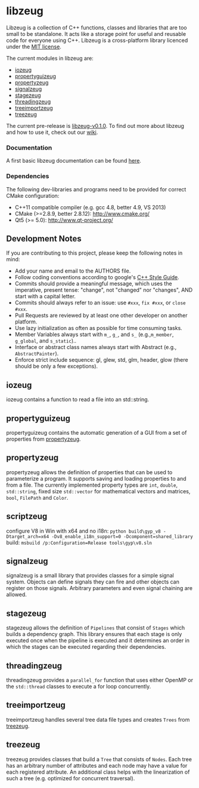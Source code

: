 libzeug
=======

Libzeug is a collection of C++ functions, classes and libraries that are too small to be standalone.
It acts like a storage point for useful and reusable code for everyone using C++.
Libzeug is a cross-platform library licenced under the [MIT license](http://opensource.org/licenses/MIT).

The current modules in libzeug are:
 * [iozeug](#iozeug)
 * [propertyguizeug](#propertyguizeug)
 * [propertyzeug](#propertyzeug)
 * [signalzeug](#signalzeug)
 * [stagezeug](#stagezeug)
 * [threadingzeug](#threadingzeug)
 * [treeimportzeug](#treeimportzeug)
 * [treezeug](#treezeug)

The current pre-release is [libzeug-v0.1.0](https://github.com/hpicgs/libzeug/releases/tag/libzeug-v0.1).
To find out more about libzeug and how to use it, check out our [wiki](https://github.com/hpicgs/libzeug/wiki).

### Documentation

A first basic libzeug documentation can be found [here](http://costumebrother.de/libzeug).

### Dependencies

The following dev-libraries and programs need to be provided for correct CMake configuration:
* C++11 compatible compiler (e.g. gcc 4.8, better 4.9, VS 2013)
* CMake (>=2.8.9, better 2.8.12): http://www.cmake.org/
* Qt5 (>= 5.0): http://www.qt-project.org/


## Development Notes

If you are contributing to this project, please keep the following notes in mind:
* Add your name and email to the AUTHORS file.
* Follow coding conventions according to google's [C++ Style Guide](http://google-styleguide.googlecode.com/svn/trunk/cppguide.xml).
* Commits should provide a meaningful  message, which uses the imperative, present tense: "change", not "changed" nor "changes", AND start with a capital letter.
* Commits should always refer to an issue: use ```#xxx```, ```fix #xxx```, or ```close #xxx```.
* Pull Requests are reviewed by at least one other developer on another platform.
* Use lazy initialization as often as possible for time consuming tasks.
* Member Variables always start with ```m_```, ```g_```, and ```s_``` (e.g.,```m_member```, ```g_global```, and ```s_static```)..
* Interface or abstract class names always start with Abstract (e.g., ```AbstractPainter```).
* Enforce strict include sequence: gl, glew, std, glm, header, glow (there should be only a few exceptions).



iozeug
------

iozeug contains a function to read a file into an std::string.

propertyguizeug
---------------

propertyguizeug contains the automatic generation of a GUI from a set of properties from [propertyzeug](#propertyzeug).

propertyzeug
------------

propertyzeug allows the definition of properties that can be used to parameterize a program.
It supports saving and loading properties to and from a file.
The currently implemented property types are `int`, `double`, `std::string`, fixed size `std::vector` for mathematical vectors and matrices, `bool`, `FilePath` and `Color`.

scriptzeug
----------

configure V8 in Win with x64 and no i18n:
`python build\gyp_v8 -Dtarget_arch=x64 -Dv8_enable_i18n_support=0 -Dcomponent=shared_library`
build:
`msbuild /p:Configuration=Release tools\gyp\v8.sln`


signalzeug
----------

signalzeug is a small library that provides classes for a simple signal system.
Objects can define signals they can fire and other objects can register on those signals.
Arbitrary parameters and even signal chaining are allowed.

stagezeug
---------

stagezeug allows the definition of `Pipelines` that consist of `Stages` which builds a dependency graph.
This library ensures that each stage is only executed once when the pipeline is executed and it determines an order in which the stages can be executed regarding their dependencies.

threadingzeug
-------------

threadingzeug provides a `parallel_for` function that uses either OpenMP or the `std::thread` classes to execute a for loop concurrently.

treeimportzeug
--------------

treeimportzeug handles several tree data file types and creates `Trees` from [treezeug](#treezeug).

treezeug
--------

treezeug provides classes that build a `Tree` that consists of `Nodes`.
Each tree has an arbitrary number of attributes and each node may have a value for each registered attribute.
An additional class helps with the linearization of such a tree (e.g. optimized for concurrent traversal).
